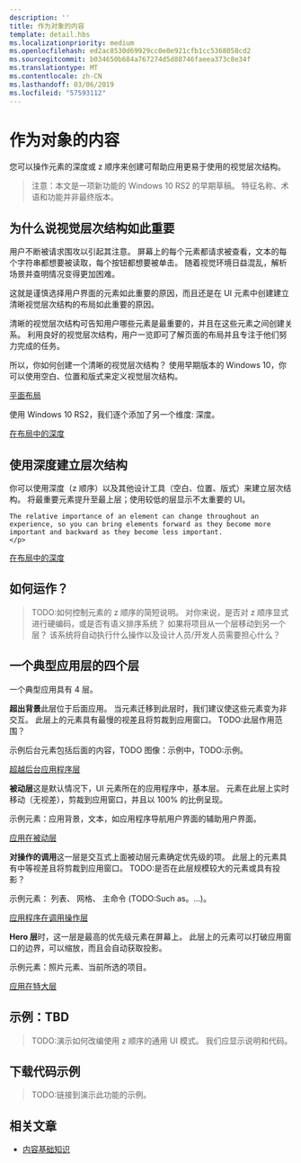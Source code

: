 ```yaml
---
description: ''
title: 作为对象的内容
template: detail.hbs
ms.localizationpriority: medium
ms.openlocfilehash: ed2ac8530d69929cc0e0e921cfb1cc5368058cd2
ms.sourcegitcommit: b034650b684a767274d5d88746faeea373c8e34f
ms.translationtype: MT
ms.contentlocale: zh-CN
ms.lasthandoff: 03/06/2019
ms.locfileid: "57593112"
---
```

# <a name="content-as-objects"></a>作为对象的内容

 

您可以操作元素的深度或 z 顺序来创建可帮助应用更易于使用的视觉层次结构。  

> 注意：本文是一项新功能的 Windows 10 RS2 的早期草稿。 特征名称、术语和功能并非最终版本。 

## <a name="why-visual-hierarchy-is-important"></a>为什么说视觉层次结构如此重要

用户不断被请求围攻以引起其注意。 屏幕上的每个元素都请求被查看，文本的每个字符串都想要被读取，每个按钮都想要被单击。 随着视觉环境日益混乱，解析场景并查明情况变得更加困难。  

这就是谨慎选择用户界面的元素如此重要的原因，而且还是在 UI 元素中创建建立清晰视觉层次结构的布局如此重要的原因。 <!-- Every element is competing for the user's attention, and every time you add an element, you add a mental tax to the user. -->

清晰的视觉层次结构可告知用户哪些元素是最重要的，并且在这些元素之间创建关系。 利用良好的视觉层次结构，用户一览即可了解页面的布局并且专注于他们努力完成的任务。 

<p></p>


<div class="side-by-side">
<div class="side-by-side-content">
  <div class="side-by-side-content-left">
  <p>所以，你如何创建一个清晰的视觉层次结构？ 使用早期版本的 Windows 10，你可以使用空白、位置和版式来定义视觉层次结构。 </p>
  </div>
  <div class="side-by-side-content-right">
    <a href="images/content-as-objects/flat-layout.png">平面布局</a>
    
  </div>
</div>
</div>

使用 Windows 10 RS2，我们逐个添加了另一个维度: 深度。 

<a href="images/content-as-objects/depth-in-layout2.png">在布局中的深度</a>


## <a name="use-depth-to-establish-a-hierarchy"></a>使用深度建立层次结构 

<p></p>

<div class="side-by-side">
<div class="side-by-side-content">
  <div class="side-by-side-content-left">
     <p>你可以使用深度（z 顺序）以及其他设计工具（空白、位置、版式）来建立层次结构。 将最重要元素提升至最上层；使用较低的层显示不太重要的 UI。 

    The relative importance of an element can change throughout an experience, so you can bring elements forward as they become more important and backward as they become less important. 
    </p>
  </div>
  <div class="side-by-side-content-right">
    <a href="images/content-as-objects/elements-forward-backward.png">在布局中的深度</a> 
    
  </div>
</div>
</div>

## <a name="how-does-it-work"></a>如何运作？
> TODO:如何控制元素的 z 顺序的简短说明。 对你来说，是否对 z 顺序显式进行硬编码，或是否有语义排序系统？ 如果将项目从一个层移动到另一个层？ 该系统将自动执行什么操作以及设计人员/开发人员需要担心什么？ 

## <a name="the-four-layers-of-a-typical-app-layers"></a>一个典型应用层的四个层

<p>一个典型应用具有 4 层。</p>
<p></p>

<div class="side-by-side">
<div class="side-by-side-content">
  <div class="side-by-side-content-left">
<b>超出背景</b>此层位于后面应用。  当元素迁移到此层时，我们建议使这些元素变为非交互。 此层上的元素具有最慢的视差且将剪裁到应用窗口。 TODO:此层作用范围？ 

<p>示例后台元素包括后面的内容，TODO 图像：示例中，TODO:示例。</p>
  </div>
  <div class="side-by-side-content-right">
    <a href="images/content-as-objects/elements-forward-backward.png">超越后台应用程序层</a>
    
  </div>
</div>
</div>

<p></p>

<div class="side-by-side">
<div class="side-by-side-content">
  <div class="side-by-side-content-left">
<b>被动层</b>这是默认情况下，UI 元素所在的应用程序中，基本层。  元素在此层上实时移动（无视差），剪裁到应用窗口，并且以 100% 的比例呈现。 

<p>示例元素：应用背景，文本，如应用程序导航用户界面的辅助用户界面。</p>
  </div>
  <div class="side-by-side-content-right">
    <a href="images/content-as-objects/elements-forward-backward.png">应用在被动层</a>
    
  </div>
</div>
</div>

<p></p>

<div class="side-by-side">
<div class="side-by-side-content">
  <div class="side-by-side-content-left">
<b>对操作的调用</b>这一层是交互式上面被动层元素确定优先级的项。 此层上的元素具有中等视差且将剪裁到应用窗口。 TODO:是否在此层规模较大的元素或具有投影？

<p>示例元素： 列表、 网格、 主命令 (TODO:Such as。...)。</p> 
  </div>
  <div class="side-by-side-content-right">
    <a href="images/content-as-objects/elements-forward-backward.png">应用程序在调用操作层</a>
    
  </div>
</div>
</div>

<p></p>
<div class="side-by-side">
<div class="side-by-side-content">
  <div class="side-by-side-content-left">
<b>Hero 层</b>时，这一层是最高的优先级元素在屏幕上。  此层上的元素可以打破应用窗口的边界，可以缩放，而且会自动获取投影。

<p>示例元素：照片元素、当前所选的项目。</p>  
  </div>
  <div class="side-by-side-content-right">
    <a href="images/content-as-objects/elements-forward-backward.png">应用在特大层</a>
    
  </div>
</div>
</div>



<!--
Depth is meaningful; it establishes visual and interactive hierarchy for users to efficiently complete tasks. Depth orients users in our system. 
-->

## <a name="example-tbd"></a>示例：TBD
> TODO:演示如何改编使用 z 顺序的通用 UI 模式。 我们应显示说明和代码。 

## <a name="download-the-code-samples"></a>下载代码示例
>TODO:链接到演示此功能的示例。 


## <a name="related-articles"></a>相关文章
* [内容基础知识](../basics/content-basics.md)
